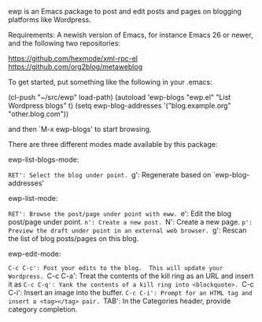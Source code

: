 ewp is an Emacs package to post and edit posts and pages on blogging platforms like Wordpress.

Requirements: A newish version of Emacs, for instance Emacs 26 or newer, and the following two repositories:

https://github.com/hexmode/xml-rpc-el
https://github.com/org2blog/metaweblog

To get started, put something like the following in your .emacs:

(cl-push "~/src/ewp" load-path)
(autoload 'ewp-blogs "ewp.el" "List Wordpress blogs" t)
(setq ewp-blog-addresses '("blog.example.org" "other.blog.com"))

and then `M-x ewp-blogs' to start browsing.

There are three different modes made available by this package:

ewp-list-blogs-mode:

`RET': Select the blog under point.
`g': Regenerate based on `ewp-blog-addresses'

ewp-list-mode:

`RET': Browse the post/page under point with eww.
`e': Edit the blog post/page under point.
`n': Create a new post.
`N': Create a new page.
`p': Preview the draft under point in an external web browser.
`g': Rescan the list of blog posts/pages on this blog.

ewp-edit-mode:

`C-c C-c': Post your edits to the blog.  This will update your Wordpress.
`C-c C-a': Treat the contents of the kill ring as an URL and insert it as <a href="..."></a>
`C-c C-q': Yank the contents of a kill ring into <blockquote>.
`C-c C-i': Insert an image into the buffer.
`C-c C-i': Prompt for an HTML tag and insert a <tag></tag> pair.
`TAB':     In the Categories header, provide category completion.

